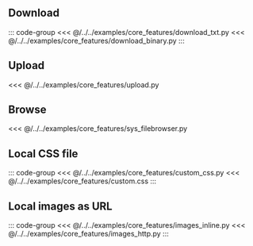 ## Download

::: code-group
<<< @/../../examples/core_features/download_txt.py
<<< @/../../examples/core_features/download_binary.py
:::

## Upload

<<< @/../../examples/core_features/upload.py

## Browse

<<< @/../../examples/core_features/sys_filebrowser.py

## Local CSS file

::: code-group
<<< @/../../examples/core_features/custom_css.py
<<< @/../../examples/core_features/custom.css
:::

## Local images as URL

::: code-group
<<< @/../../examples/core_features/images_inline.py
<<< @/../../examples/core_features/images_http.py
:::